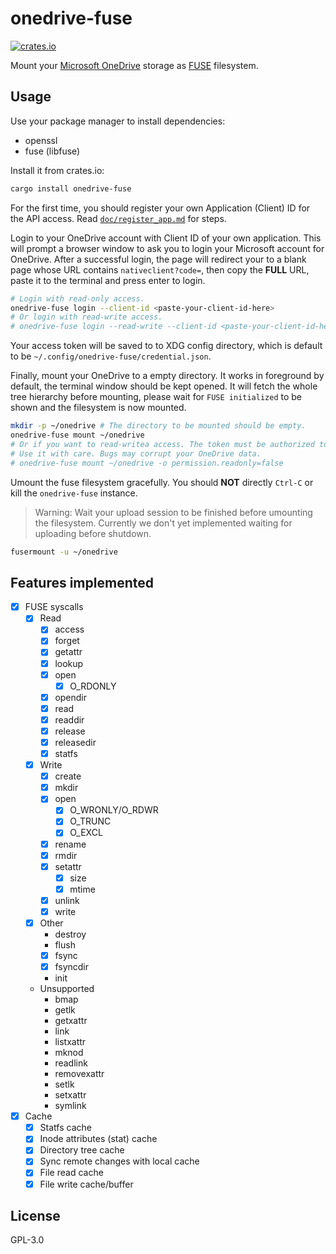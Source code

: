 # onedrive-fuse

[![crates.io](https://img.shields.io/crates/v/onedrive-fuse.svg)](https://crates.io/crates/onedrive-fuse)

Mount your [Microsoft OneDrive][onedrive] storage as [FUSE] filesystem.

[onedrive]: https://products.office.com/en-us/onedrive/online-cloud-storage
[FUSE]: https://github.com/libfuse/libfuse

## Usage

Use your package manager to install dependencies:
- openssl
- fuse (libfuse)

Install it from crates.io:
```bash
cargo install onedrive-fuse
```

For the first time, you should register your own Application (Client) ID for the API access.
Read [`doc/register_app.md`](./doc/register_app.md) for steps.

Login to your OneDrive account with Client ID of your own application.
This will prompt a browser window to ask you to login your Microsoft account for OneDrive.
After a successful login, the page will redirect your to a blank page whose URL contains `nativeclient?code=`,
then copy the **FULL** URL, paste it to the terminal and press enter to login.
```bash
# Login with read-only access.
onedrive-fuse login --client-id <paste-your-client-id-here>
# Or login with read-write access.
# onedrive-fuse login --read-write --client-id <paste-your-client-id-here>
```

Your access token will be saved to to XDG config directory,
which is default to be `~/.config/onedrive-fuse/credential.json`.

Finally, mount your OneDrive to a empty directory.
It works in foreground by default, the terminal window should be kept opened.
It will fetch the whole tree hierarchy before mounting,
please wait for `FUSE initialized` to be shown and the filesystem is now mounted.
```bash
mkdir -p ~/onedrive # The directory to be mounted should be empty.
onedrive-fuse mount ~/onedrive
# Or if you want to read-writea access. The token must be authorized to have read-write access.
# Use it with care. Bugs may corrupt your OneDrive data.
# onedrive-fuse mount ~/onedrive -o permission.readonly=false
```

Umount the fuse filesystem gracefully.
You should **NOT** directly `Ctrl-C` or kill the `onedrive-fuse` instance.

> Warning: Wait your upload session to be finished before umounting the filesystem.
> Currently we don't yet implemented waiting for uploading before shutdown.

```bash
fusermount -u ~/onedrive
```

## Features implemented

- [x] FUSE syscalls
  - [x] Read
    - [x] access
    - [x] forget
    - [x] getattr
    - [x] lookup
    - [x] open
      - [x] O_RDONLY
    - [x] opendir
    - [x] read
    - [x] readdir
    - [x] release
    - [x] releasedir
    - [x] statfs
  - [x] Write
    - [x] create
    - [x] mkdir
    - [x] open
      - [x] O_WRONLY/O_RDWR
      - [x] O_TRUNC
      - [x] O_EXCL
    - [x] rename
    - [x] rmdir
    - [x] setattr
      - [x] size
      - [x] mtime
    - [x] unlink
    - [x] write
  - [x] Other
    - destroy
    - flush
    - [x] fsync
    - [x] fsyncdir
    - init
  - Unsupported
    - bmap
    - getlk
    - getxattr
    - link
    - listxattr
    - mknod
    - readlink
    - removexattr
    - setlk
    - setxattr
    - symlink
- [x] Cache
  - [x] Statfs cache
  - [x] Inode attributes (stat) cache
  - [x] Directory tree cache
  - [x] Sync remote changes with local cache
  - [x] File read cache
  - [x] File write cache/buffer

## License

GPL-3.0
